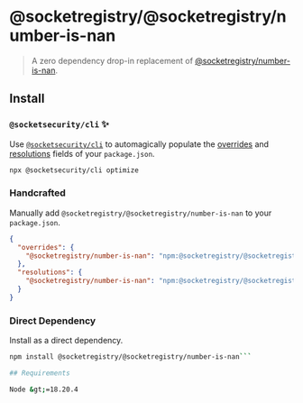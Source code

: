 # @socketregistry/@socketregistry/number-is-nan

> A zero dependency drop-in replacement of
> [@socketregistry/number-is-nan](https://www.npmjs.com/package/@socketregistry/number-is-nan).

## Install

### `@socketsecurity/cli` :sparkles:

Use [`@socketsecurity/cli`](https://www.npmjs.com/package/@socketsecurity/cli)
to automagically populate the
[overrides](https://docs.npmjs.com/cli/v9/configuring-npm/package-json#overrides)
and [resolutions](https://yarnpkg.com/configuration/manifest#resolutions) fields
of your `package.json`.

```sh
npx @socketsecurity/cli optimize
```

### Handcrafted

Manually add `@socketregistry/@socketregistry/number-is-nan` to your
`package.json`.

```json
{
  "overrides": {
    "@socketregistry/number-is-nan": "npm:@socketregistry/@socketregistry/number-is-nan@^1"
  },
  "resolutions": {
    "@socketregistry/number-is-nan": "npm:@socketregistry/@socketregistry/number-is-nan@^1"
  }
}
```

### Direct Dependency

Install as a direct dependency.

````sh
npm install @socketregistry/@socketregistry/number-is-nan```

## Requirements

Node &gt;=18.20.4
````
